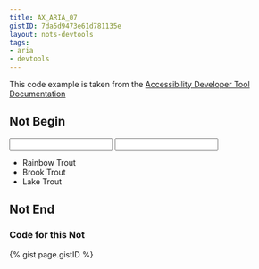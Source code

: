 ```yaml
---
title: AX_ARIA_07
gistID: 7da5d9473e61d781135e
layout: nots-devtools
tags:
- aria
- devtools
---
```

<p>This code example is taken from the <a href="https://github.com/GoogleChrome/accessibility-developer-tools/wiki/Audit-Rules">Accessibility Developer Tool Documentation</a></p>

<h2 aria-describedby="{{ page.gistID }}">Not Begin</h2>
<div class="rendered-not">
<!-- Bad: list1 is owned by two comboboxes -->
<input id="combo1" type="text" role="combobox" aria-labelledby="foo" aria-owns="list1"/>

<input id="combo2" type="text" role="combobox" aria-labelledby="foo" aria-owns="list1"/>

<ul id="list1" aria-expanded="true" role="listbox">
    <li role="option" tabindex="-1">Rainbow Trout</li>
    <li role="option" tabindex="-1">Brook Trout</li>
    <li role="option" tabindex="-1">Lake Trout</li>
</ul>
</div> <!-- rendered-not -->

<h2 aria-describedby="{{ page.gistID }}">Not End</h2>

<h3 aria-describedby="{{ page.gistID }}">Code for this Not</h3>
{% gist page.gistID %}